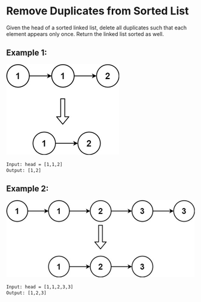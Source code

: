 # Remove Duplicates from Sorted List

Given the head of a sorted linked list, delete all duplicates such that each element appears only once. Return the linked list sorted as well.

## **Example 1:**
![](example1.jpg "example 1")
```
Input: head = [1,1,2]
Output: [1,2]
```

## **Example 2:**
![](example2.jpg "example 2")
```
Input: head = [1,1,2,3,3]
Output: [1,2,3]
```